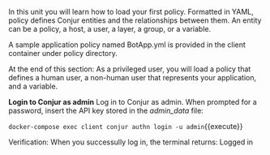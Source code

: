 In this unit you will learn how to load your first policy.
Formatted in YAML, policy defines Conjur entities and the relationships between them.  An entity can be a policy, a host, a user, a layer, a group, or a variable.

A sample application policy named BotApp.yml is provided in the client container under policy directory.

At the end of this section:
As a privileged user, you will load a policy that defines a human user, a non-human user that represents your application, and a variable.

**Login to Conjur as admin**
Log in to Conjur as admin. When prompted for a password, insert the API key stored in the *admin_data* file:

`docker-compose exec client conjur authn login -u admin`{{execute}}

Verification:
When you successully log in, the terminal returns:
Logged in
